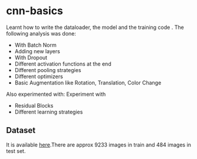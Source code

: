 # cnn-basics

Learnt how to write the dataloader, the model and the training code . The following analysis was done:
- With Batch Norm
- Adding new layers
- With Dropout
- Different activation functions at the end
- Different pooling strategies
- Different optimizers
- Basic Augmentation like Rotation, Translation, Color Change


Also experimented with:
Experiment with
- Residual Blocks
- Different learning strategies



## Dataset
It is available [here](https://www.aicrowd.com/challenges/chunin-exams-food-track-cv-2021/dataset_files).There are approx 9233 images in train and 484 images in test set. 
